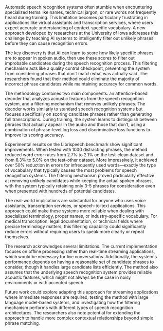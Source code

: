 Automatic speech recognition systems often stumble when encountering specialized terms like names, technical jargon, or rare words not frequently heard during training. This limitation becomes particularly frustrating in applications like virtual assistants and transcription services, where users expect accurate understanding of context-specific vocabulary. A new approach developed by researchers at the University of Iowa addresses this challenge by teaching AI systems to intelligently filter out unlikely phrases before they can cause recognition errors.

The key discovery is that AI can learn to score how likely specific phrases are to appear in spoken audio, then use these scores to filter out improbable candidates during the speech recognition process. This filtering mechanism acts like a quality control checkpoint, preventing the system from considering phrases that don't match what was actually said. The researchers found that their method could eliminate the majority of incorrect phrase candidates while maintaining accuracy for common words.

The methodology combines two main components: an attention-based decoder that analyzes acoustic features from the speech recognition system, and a filtering mechanism that removes unlikely phrases. The decoder works similarly to standard speech recognition systems but focuses specifically on scoring candidate phrases rather than generating full transcriptions. During training, the system learns to distinguish between phrases that actually appear in the audio and those that don't, using a combination of phrase-level log loss and discriminative loss functions to improve its scoring accuracy.

Experimental results on the Librispeech benchmark show significant improvements. When tested with 1000 distracting phrases, the method reduced word error rates from 2.7% to 2.1% on the test-clean dataset and from 6.3% to 5.0% on the test-other dataset. More impressively, it achieved over 50% reduction in errors for infrequently used words—exactly the type of vocabulary that typically causes the most problems for speech recognition systems. The filtering mechanism proved particularly effective at removing unlikely candidates while keeping the actual spoken phrases, with the system typically retaining only 3-5 phrases for consideration even when presented with hundreds of potential candidates.

The real-world implications are substantial for anyone who uses voice assistants, transcription services, or speech-to-text applications. This approach could make these systems more reliable when dealing with specialized terminology, proper names, or industry-specific vocabulary. For medical transcription, legal documentation, or technical fields where precise terminology matters, this filtering capability could significantly reduce errors without requiring users to speak more clearly or repeat themselves.

The research acknowledges several limitations. The current implementation focuses on offline processing rather than real-time streaming applications, which would be necessary for live conversations. Additionally, the system's performance depends on having a reasonable set of candidate phrases to consider, though it handles large candidate lists efficiently. The method also assumes that the underlying speech recognition system provides reliable acoustic features, which might not always be the case in noisy environments or with accented speech.

Future work could explore adapting this approach for streaming applications where immediate responses are required, testing the method with large language model-based systems, and investigating how the filtering mechanism performs with different types of speech recognition architectures. The researchers also note potential for extending the approach to handle more complex contextual relationships beyond simple phrase matching.